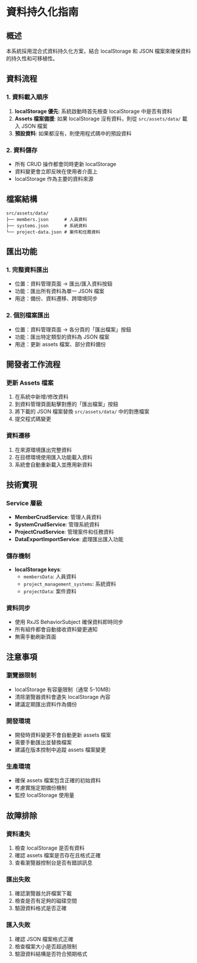 # 資料持久化指南

## 概述

本系統採用混合式資料持久化方案，結合 localStorage 和 JSON 檔案來確保資料的持久性和可移植性。

## 資料流程

### 1. 資料載入順序
1. **localStorage 優先**: 系統啟動時首先檢查 localStorage 中是否有資料
2. **Assets 檔案備援**: 如果 localStorage 沒有資料，則從 `src/assets/data/` 載入 JSON 檔案
3. **預設資料**: 如果都沒有，則使用程式碼中的預設資料

### 2. 資料儲存
- 所有 CRUD 操作都會同時更新 localStorage
- 資料變更會立即反映在使用者介面上
- localStorage 作為主要的資料來源

## 檔案結構

```
src/assets/data/
├── members.json      # 人員資料
├── systems.json      # 系統資料
└── project-data.json # 案件和任務資料
```

## 匯出功能

### 1. 完整資料匯出
- 位置：資料管理頁面 → 匯出/匯入資料按鈕
- 功能：匯出所有資料為單一 JSON 檔案
- 用途：備份、資料遷移、跨環境同步

### 2. 個別檔案匯出
- 位置：資料管理頁面 → 各分頁的「匯出檔案」按鈕
- 功能：匯出特定類型的資料為 JSON 檔案
- 用途：更新 assets 檔案、部分資料備份

## 開發者工作流程

### 更新 Assets 檔案
1. 在系統中新增/修改資料
2. 到資料管理頁面點擊對應的「匯出檔案」按鈕
3. 將下載的 JSON 檔案替換 `src/assets/data/` 中的對應檔案
4. 提交程式碼變更

### 資料遷移
1. 在來源環境匯出完整資料
2. 在目標環境使用匯入功能載入資料
3. 系統會自動重新載入並應用新資料

## 技術實現

### Service 層級
- **MemberCrudService**: 管理人員資料
- **SystemCrudService**: 管理系統資料  
- **ProjectCrudService**: 管理案件和任務資料
- **DataExportImportService**: 處理匯出匯入功能

### 儲存機制
- **localStorage keys**:
  - `membersData`: 人員資料
  - `project_management_systems`: 系統資料
  - `projectData`: 案件資料

### 資料同步
- 使用 RxJS BehaviorSubject 確保資料即時同步
- 所有組件都會自動接收資料變更通知
- 無需手動刷新頁面

## 注意事項

### 瀏覽器限制
- localStorage 有容量限制（通常 5-10MB）
- 清除瀏覽器資料會遺失 localStorage 內容
- 建議定期匯出資料作為備份

### 開發環境
- 開發時資料變更不會自動更新 assets 檔案
- 需要手動匯出並替換檔案
- 建議在版本控制中追蹤 assets 檔案變更

### 生產環境
- 確保 assets 檔案包含正確的初始資料
- 考慮實施定期備份機制
- 監控 localStorage 使用量

## 故障排除

### 資料遺失
1. 檢查 localStorage 是否有資料
2. 確認 assets 檔案是否存在且格式正確
3. 查看瀏覽器控制台是否有錯誤訊息

### 匯出失敗
1. 確認瀏覽器允許檔案下載
2. 檢查是否有足夠的磁碟空間
3. 驗證資料格式是否正確

### 匯入失敗
1. 確認 JSON 檔案格式正確
2. 檢查檔案大小是否超過限制
3. 驗證資料結構是否符合預期格式